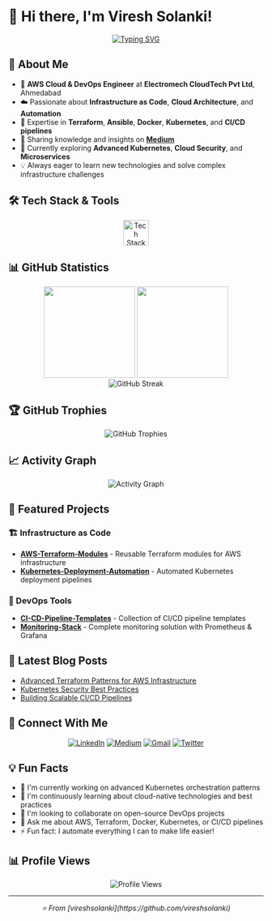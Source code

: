 # 👋 Hi there, I'm Viresh Solanki!

<div align="center">
  
  [![Typing SVG](https://readme-typing-svg.herokuapp.com?font=Fira+Code&weight=600&size=28&pause=1000&color=58A6FF&center=true&vCenter=true&random=false&width=600&lines=AWS+Cloud+%26+DevOps+Engineer;Infrastructure+as+Code+Expert;Automation+Enthusiast;Always+Learning+New+Technologies)](https://git.io/typing-svg)
  
</div>

## 🚀 About Me

- 🔧 **AWS Cloud & DevOps Engineer** at **Electromech CloudTech Pvt Ltd**, Ahmedabad
- ☁️ Passionate about **Infrastructure as Code**, **Cloud Architecture**, and **Automation**
- 🚀 Expertise in **Terraform**, **Ansible**, **Docker**, **Kubernetes**, and **CI/CD pipelines**
- 📝 Sharing knowledge and insights on **[Medium](https://medium.com/@vireshsolanki58)**
- 🌱 Currently exploring **Advanced Kubernetes**, **Cloud Security**, and **Microservices**
- 💡 Always eager to learn new technologies and solve complex infrastructure challenges

## 🛠️ Tech Stack & Tools

<div align="center">
  <img src="https://skillicons.dev/icons?i=aws,terraform,ansible,docker,kubernetes,jenkins,githubactions,python,bash,linux,ubuntu,prometheus,grafana,git,github,vscode,nginx&theme=dark" height="50" alt="Tech Stack" />
</div>

## 📊 GitHub Statistics

<div align="center">
  <img height="180em" src="https://github-readme-stats.vercel.app/api?username=vireshsolanki&show_icons=true&theme=tokyonight&include_all_commits=true&count_private=true&hide_border=true"/>
  <img height="180em" src="https://github-readme-stats.vercel.app/api/top-langs/?username=vireshsolanki&layout=compact&langs_count=8&theme=tokyonight&hide_border=true"/>
</div>

<div align="center">
  <img src="https://github-readme-streak-stats.herokuapp.com/?user=vireshsolanki&theme=tokyonight&hide_border=true" alt="GitHub Streak"/>
</div>

## 🏆 GitHub Trophies
<div align="center">
  <img src="https://github-profile-trophy.vercel.app/?username=vireshsolanki&theme=tokyonight&no-frame=true&row=1&column=7" alt="GitHub Trophies"/>
</div>

## 📈 Activity Graph
<div align="center">
  <img src="https://github-readme-activity-graph.vercel.app/graph?username=vireshsolanki&theme=tokyo-night&hide_border=true&area=true" alt="Activity Graph"/>
</div>

## 🌟 Featured Projects

### 🏗️ Infrastructure as Code
- **[AWS-Terraform-Modules](https://github.com/vireshsolanki/aws-terraform-modules)** - Reusable Terraform modules for AWS infrastructure
- **[Kubernetes-Deployment-Automation](https://github.com/vireshsolanki/k8s-automation)** - Automated Kubernetes deployment pipelines

### 🔧 DevOps Tools
- **[CI-CD-Pipeline-Templates](https://github.com/vireshsolanki/cicd-templates)** - Collection of CI/CD pipeline templates
- **[Monitoring-Stack](https://github.com/vireshsolanki/monitoring-stack)** - Complete monitoring solution with Prometheus & Grafana

## 📝 Latest Blog Posts
<!-- BLOG-POST-LIST:START -->
- [Advanced Terraform Patterns for AWS Infrastructure](https://medium.com/@vireshsolanki58/advanced-terraform-patterns-123456)
- [Kubernetes Security Best Practices](https://medium.com/@vireshsolanki58/kubernetes-security-best-practices-789012)
- [Building Scalable CI/CD Pipelines](https://medium.com/@vireshsolanki58/scalable-cicd-pipelines-345678)
<!-- BLOG-POST-LIST:END -->

## 🤝 Connect With Me

<div align="center">
  
  [![LinkedIn](https://img.shields.io/badge/LinkedIn-%230077B5.svg?style=for-the-badge&logo=linkedin&logoColor=white)](https://linkedin.com/in/viresh-solanki)
  [![Medium](https://img.shields.io/badge/Medium-12100E?style=for-the-badge&logo=medium&logoColor=white)](https://medium.com/@vireshsolanki58)
  [![Gmail](https://img.shields.io/badge/Gmail-D14836?style=for-the-badge&logo=gmail&logoColor=white)](mailto:vireshsolanki58@gmail.com)
  [![Twitter](https://img.shields.io/badge/Twitter-%231DA1F2.svg?style=for-the-badge&logo=Twitter&logoColor=white)](https://twitter.com/vireshsolanki)
  
</div>

## 💡 Fun Facts

- 🔭 I'm currently working on advanced Kubernetes orchestration patterns
- 🌱 I'm continuously learning about cloud-native technologies and best practices
- 👯 I'm looking to collaborate on open-source DevOps projects
- 💬 Ask me about AWS, Terraform, Docker, Kubernetes, or CI/CD pipelines
- ⚡ Fun fact: I automate everything I can to make life easier!

## 📊 Profile Views
<div align="center">
  <img src="https://komarev.com/ghpvc/?username=vireshsolanki&label=Profile%20views&color=0e75b6&style=flat" alt="Profile Views" />
</div>

---
<div align="center">
  <i>⭐️ From [vireshsolanki](https://github.com/vireshsolanki)</i>
</div>
